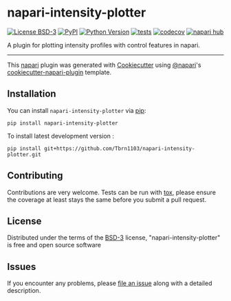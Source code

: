 # napari-intensity-plotter

[![License BSD-3](https://img.shields.io/pypi/l/napari-intensity-plotter.svg?color=green)](https://github.com/Tbrn1103/napari-intensity-plotter/raw/main/LICENSE)
[![PyPI](https://img.shields.io/pypi/v/napari-intensity-plotter.svg?color=green)](https://pypi.org/project/napari-intensity-plotter)
[![Python Version](https://img.shields.io/pypi/pyversions/napari-intensity-plotter.svg?color=green)](https://python.org)
[![tests](https://github.com/Tbrn1103/napari-intensity-plotter/workflows/tests/badge.svg)](https://github.com/Tbrn1103/napari-intensity-plotter/actions)
[![codecov](https://codecov.io/gh/Tbrn1103/napari-intensity-plotter/branch/main/graph/badge.svg)](https://codecov.io/gh/Tbrn1103/napari-intensity-plotter)
[![napari hub](https://img.shields.io/endpoint?url=https://api.napari-hub.org/shields/napari-intensity-plotter)](https://napari-hub.org/plugins/napari-intensity-plotter)

A plugin for plotting intensity profiles with control features in napari.

----------------------------------

This [napari] plugin was generated with [Cookiecutter] using [@napari]'s [cookiecutter-napari-plugin] template.

<!--
Don't miss the full getting started guide to set up your new package:
https://github.com/napari/cookiecutter-napari-plugin#getting-started

and review the napari docs for plugin developers:
https://napari.org/stable/plugins/index.html
-->

## Installation

You can install `napari-intensity-plotter` via [pip]:

    pip install napari-intensity-plotter



To install latest development version :

    pip install git+https://github.com/Tbrn1103/napari-intensity-plotter.git


## Contributing

Contributions are very welcome. Tests can be run with [tox], please ensure
the coverage at least stays the same before you submit a pull request.

## License

Distributed under the terms of the [BSD-3] license,
"napari-intensity-plotter" is free and open source software

## Issues

If you encounter any problems, please [file an issue] along with a detailed description.

[napari]: https://github.com/napari/napari
[Cookiecutter]: https://github.com/audreyr/cookiecutter
[@napari]: https://github.com/napari
[MIT]: http://opensource.org/licenses/MIT
[BSD-3]: http://opensource.org/licenses/BSD-3-Clause
[GNU GPL v3.0]: http://www.gnu.org/licenses/gpl-3.0.txt
[GNU LGPL v3.0]: http://www.gnu.org/licenses/lgpl-3.0.txt
[Apache Software License 2.0]: http://www.apache.org/licenses/LICENSE-2.0
[Mozilla Public License 2.0]: https://www.mozilla.org/media/MPL/2.0/index.txt
[cookiecutter-napari-plugin]: https://github.com/napari/cookiecutter-napari-plugin

[file an issue]: https://github.com/Tbrn1103/napari-intensity-plotter/issues

[napari]: https://github.com/napari/napari
[tox]: https://tox.readthedocs.io/en/latest/
[pip]: https://pypi.org/project/pip/
[PyPI]: https://pypi.org/
